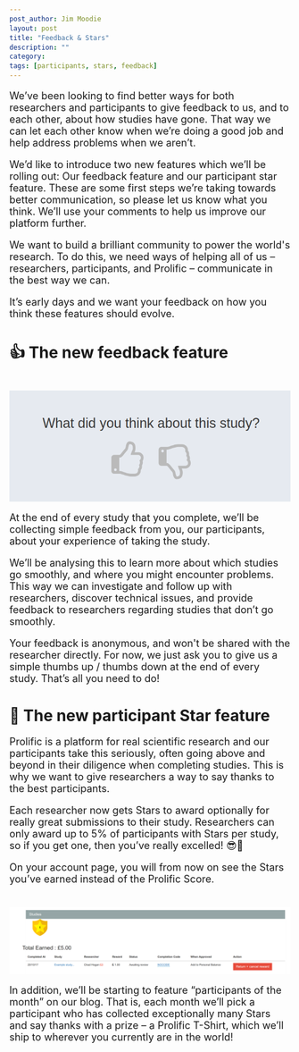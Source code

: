 ```yaml
---
post_author: Jim Moodie
layout: post
title: "Feedback & Stars"
description: ""
category: 
tags: [participants, stars, feedback]
---
```


<font size="+1">

We’ve been looking to find better ways for both researchers and participants to give feedback to us, and to each other, about how studies have gone. That way we can let each other know when we’re doing a good job and help address problems when we aren’t.

We’d like to introduce two new features which we’ll be rolling out: Our feedback feature and our participant star feature. These are some first steps we’re taking towards better communication, so please let us know what you think. We’ll use your comments to help us improve our platform further.

We want to build a brilliant community to power the world's research. To do this, we need ways of helping all of us – researchers, participants, and Prolific – communicate in the best way we can.

It’s early days and we want your feedback on how you think these features should evolve.

</font>

<h1> 👍 The new feedback feature </h1>

<div class="row">
	<div class="col-md-12">
 		<img class="img-responsive col-md-14" style="display: block;margin-left: auto;margin-right: auto;margin-top:40px;margin-bottom:15px;" src="/assets/img/Feedback.png">
	 </div>
</div>

<font size="+1">

At the end of every study that you complete, we’ll be collecting simple feedback from you, our participants, about your experience of taking the study.

We’ll be analysing this to learn more about which studies go smoothly, and where you might encounter problems. This way we can investigate and follow up with researchers, discover technical issues, and provide feedback to researchers regarding studies that don’t go smoothly.

Your feedback is anonymous, and won't be shared with the researcher directly. For now, we just ask you to give us a simple thumbs up / thumbs down at the end of every study. That’s all you need to do!
</font>

<h1> 🌟 The new participant Star feature </h1>


<font size="+1">


Prolific is a platform for real scientific research and our participants take this seriously, often going above and beyond in their diligence when completing studies. This is why we want to give researchers a way to say thanks to the best participants.

Each researcher now gets Stars to award optionally for really great submissions to their study. Researchers can only award up to 5% of participants with Stars per study, so if you get one, then you’ve really excelled! 😎🤘  

On your account page, you will from now on see the Stars you’ve earned instead of the Prolific Score.

</font>

<div class="row">
	<div class="col-md-12">
 		<img class="img-responsive col-md-14" style="display: block;margin-left: auto;margin-right: auto;margin-top:40px;margin-bottom:15px;" src="/assets/img/stars.png">
	 </div>
</div>

<font size="+1">


In addition, we’ll be starting to feature “participants of the month” on our blog. That is, each month we’ll pick a participant who has collected exceptionally many Stars and say thanks with a prize – a Prolific T-Shirt, which we’ll ship to wherever you currently are in the world!

</font>
